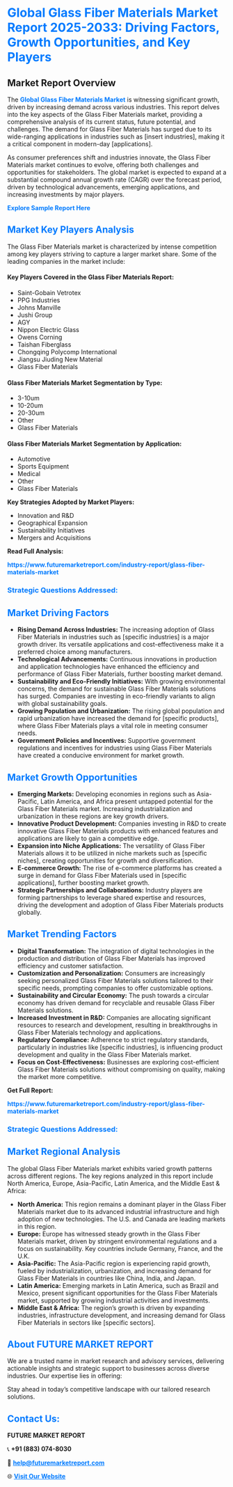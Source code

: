 <h1 style="color: #007BFF;">Global Glass Fiber Materials Market Report 2025-2033: Driving Factors, Growth Opportunities, and Key Players</h1>

<section id="overview">
<h2>Market Report Overview</h2>
<p>The <a href="https://www.futuremarketreport.com/industry-report/glass-fiber-materials-market" style="color: #007BFF; text-decoration: none;"><strong>Global Glass Fiber Materials Market</strong></a> is witnessing significant growth, driven by increasing demand across various industries. This report delves into the key aspects of the Glass Fiber Materials market, providing a comprehensive analysis of its current status, future potential, and challenges. The demand for Glass Fiber Materials has surged due to its wide-ranging applications in industries such as [insert industries], making it a critical component in modern-day [applications].</p>
<p>As consumer preferences shift and industries innovate, the Glass Fiber Materials market continues to evolve, offering both challenges and opportunities for stakeholders. The global market is expected to expand at a substantial compound annual growth rate (CAGR) over the forecast period, driven by technological advancements, emerging applications, and increasing investments by major players.</p>
</section>

<section id="overview">
<p><a href="https://www.futuremarketreport.com/request-sample/reportId=100175" style="color: #007BFF; text-decoration: none;"><strong>Explore Sample Report Here</strong></a></p>
</section>

<section id="key-players">
<h2 style="color: #007BFF;">Market Key Players Analysis</h2>
<p>The Glass Fiber Materials market is characterized by intense competition among key players striving to capture a larger market share. Some of the leading companies in the market include:</p>
<h4>Key Players Covered in the Glass Fiber Materials Report:</h4>
<ul><li>Saint-Gobain Vetrotex</li><li>PPG Industries</li><li>Johns Manville</li><li>Jushi Group</li><li>AGY</li><li>Nippon Electric Glass</li><li>Owens Corning</li><li>Taishan Fiberglass</li><li>Chongqing Polycomp International</li><li>Jiangsu Jiuding New Material</li><li>Glass Fiber Materials</li></ul>
<h4>Glass Fiber Materials Market Segmentation by Type:</h4>
<ul><li>3-10um</li><li>10-20um</li><li>20-30um</li><li>Other</li><li>Glass Fiber Materials</li></ul>

<h4>Glass Fiber Materials Market Segmentation by Application:</h4>
<ul><li>Automotive</li><li>Sports Equipment</li><li>Medical</li><li>Other</li><li>Glass Fiber Materials</li></ul>
<p><strong>Key Strategies Adopted by Market Players:</strong></p>
<ul>
<li>Innovation and R&D</li>
<li>Geographical Expansion</li>
<li>Sustainability Initiatives</li>
<li>Mergers and Acquisitions</li>
</ul>
</section>

<section>
<p><strong>Read Full Analysis: </strong></p><a href="https://www.futuremarketreport.com/industry-report/glass-fiber-materials-market" style="color: #007BFF; text-decoration: none;"><strong>https://www.futuremarketreport.com/industry-report/glass-fiber-materials-market</strong></a>
<h3 style="color: #007BFF;">Strategic Questions Addressed:</h3>
</section>

<section id="driving-factors">
<h2 style="color: #007BFF;">Market Driving Factors</h2>
<ul>
<li><strong>Rising Demand Across Industries:</strong> The increasing adoption of Glass Fiber Materials in industries such as [specific industries] is a major growth driver. Its versatile applications and cost-effectiveness make it a preferred choice among manufacturers.</li>
<li><strong>Technological Advancements:</strong> Continuous innovations in production and application technologies have enhanced the efficiency and performance of Glass Fiber Materials, further boosting market demand.</li>
<li><strong>Sustainability and Eco-Friendly Initiatives:</strong> With growing environmental concerns, the demand for sustainable Glass Fiber Materials solutions has surged. Companies are investing in eco-friendly variants to align with global sustainability goals.</li>
<li><strong>Growing Population and Urbanization:</strong> The rising global population and rapid urbanization have increased the demand for [specific products], where Glass Fiber Materials plays a vital role in meeting consumer needs.</li>
<li><strong>Government Policies and Incentives:</strong> Supportive government regulations and incentives for industries using Glass Fiber Materials have created a conducive environment for market growth.</li>
</ul>
</section>

<section id="growth-opportunities">
<h2 style="color: #007BFF;">Market Growth Opportunities</h2>
<ul>
<li><strong>Emerging Markets:</strong> Developing economies in regions such as Asia-Pacific, Latin America, and Africa present untapped potential for the Glass Fiber Materials market. Increasing industrialization and urbanization in these regions are key growth drivers.</li>
<li><strong>Innovative Product Development:</strong> Companies investing in R&D to create innovative Glass Fiber Materials products with enhanced features and applications are likely to gain a competitive edge.</li>
<li><strong>Expansion into Niche Applications:</strong> The versatility of Glass Fiber Materials allows it to be utilized in niche markets such as [specific niches], creating opportunities for growth and diversification.</li>
<li><strong>E-commerce Growth:</strong> The rise of e-commerce platforms has created a surge in demand for Glass Fiber Materials used in [specific applications], further boosting market growth.</li>
<li><strong>Strategic Partnerships and Collaborations:</strong> Industry players are forming partnerships to leverage shared expertise and resources, driving the development and adoption of Glass Fiber Materials products globally.</li>
</ul>
</section>

<section id="trending-factors">
<h2 style="color: #007BFF;">Market Trending Factors</h2>
<ul>
<li><strong>Digital Transformation:</strong> The integration of digital technologies in the production and distribution of Glass Fiber Materials has improved efficiency and customer satisfaction.</li>
<li><strong>Customization and Personalization:</strong> Consumers are increasingly seeking personalized Glass Fiber Materials solutions tailored to their specific needs, prompting companies to offer customizable options.</li>
<li><strong>Sustainability and Circular Economy:</strong> The push towards a circular economy has driven demand for recyclable and reusable Glass Fiber Materials solutions.</li>
<li><strong>Increased Investment in R&D:</strong> Companies are allocating significant resources to research and development, resulting in breakthroughs in Glass Fiber Materials technology and applications.</li>
<li><strong>Regulatory Compliance:</strong> Adherence to strict regulatory standards, particularly in industries like [specific industries], is influencing product development and quality in the Glass Fiber Materials market.</li>
<li><strong>Focus on Cost-Effectiveness:</strong> Businesses are exploring cost-efficient Glass Fiber Materials solutions without compromising on quality, making the market more competitive.</li>
</ul>
</section>

<section>
<p><strong>Get Full Report: </strong></p><a href="https://www.futuremarketreport.com/industry-report/glass-fiber-materials-market" style="color: #007BFF; text-decoration: none;"><strong>https://www.futuremarketreport.com/industry-report/glass-fiber-materials-market</strong></a>
<h3 style="color: #007BFF;">Strategic Questions Addressed:</h3>
</section>


<section id="regional-analysis">
<h2 style="color: #007BFF;">Market Regional Analysis</h2>
<p>The global Glass Fiber Materials market exhibits varied growth patterns across different regions. The key regions analyzed in this report include North America, Europe, Asia-Pacific, Latin America, and the Middle East & Africa:</p>
<ul>
<li><strong>North America:</strong> This region remains a dominant player in the Glass Fiber Materials market due to its advanced industrial infrastructure and high adoption of new technologies. The U.S. and Canada are leading markets in this region.</li>
<li><strong>Europe:</strong> Europe has witnessed steady growth in the Glass Fiber Materials market, driven by stringent environmental regulations and a focus on sustainability. Key countries include Germany, France, and the U.K.</li>
<li><strong>Asia-Pacific:</strong> The Asia-Pacific region is experiencing rapid growth, fueled by industrialization, urbanization, and increasing demand for Glass Fiber Materials in countries like China, India, and Japan.</li>
<li><strong>Latin America:</strong> Emerging markets in Latin America, such as Brazil and Mexico, present significant opportunities for the Glass Fiber Materials market, supported by growing industrial activities and investments.</li>
<li><strong>Middle East & Africa:</strong> The region’s growth is driven by expanding industries, infrastructure development, and increasing demand for Glass Fiber Materials in sectors like [specific sectors].</li>
</ul>
</section>

<footer>
<h2 style="color: #007BFF;">About FUTURE MARKET REPORT</h2>
<p>We are a trusted name in market research and advisory services, delivering actionable insights and strategic support to businesses across diverse industries. Our expertise lies in offering:</p>

<p>Stay ahead in today’s competitive landscape with our tailored research solutions.</p>

<h2 style="color: #007BFF;">Contact Us:</h2>
<p><strong>FUTURE MARKET REPORT</strong></p>
<p>📞 <strong>+91 (883) 074-8030</strong></p>
<p>📧 <strong><a href="mailto:help@futuremarketreport.com" style="color: #007BFF;">help@futuremarketreport.com</a></strong></p>
<p>🌐 <strong><a href="https://www.futuremarketreport.com/" style="color: #007BFF;">Visit Our Website</a></strong></p>
</footer>